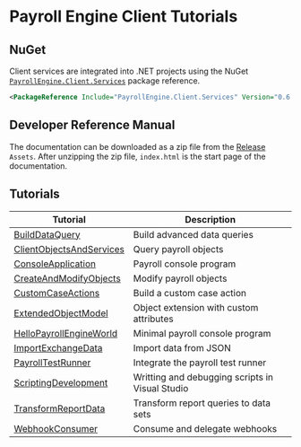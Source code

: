 # Payroll Engine Client Tutorials

## NuGet
Client services are integrated into .NET projects using the NuGet [`PayrollEngine.Client.Services`](https://www.nuget.org/packages/PayrollEngine.Client.Services/) package reference.
```xml
<PackageReference Include="PayrollEngine.Client.Services" Version="0.6.0-beta.4" />
```

## Developer Reference Manual
The documentation can be downloaded as a zip file from the [Release](https://github.com/Payroll-Engine/PayrollEngine/releases) `Assets`. After unzipping the zip file, `index.html` is the start page of the documentation.

## Tutorials
| Tutorial | Description |
|------------- | ------------- |
[BuildDataQuery](BuildDataQuery/)                     | Build advanced data queries |
[ClientObjectsAndServices](ClientObjectsAndServices)  | Query payroll objects |
[ConsoleApplication](ConsoleApplication)              | Payroll console program |
[CreateAndModifyObjects](CreateAndModifyObjects)      | Modify payroll objects |
[CustomCaseActions](CustomCaseActions/)               | Build a custom case action |
[ExtendedObjectModel](ExtendedObjectModel)            | Object extension with custom attributes |
[HelloPayrollEngineWorld](HelloPayrollEngineWorld)    | Minimal payroll console program |
[ImportExchangeData](ImportExchangeData)              | Import data from JSON |
[PayrollTestRunner](PayrollTestRunner)                | Integrate the payroll test runner |
[ScriptingDevelopment](ScriptingDevelopment)          | Writting and debugging scripts in Visual Studio |
[TransformReportData](TransformReportData/)           | Transform report queries to data sets |
[WebhookConsumer](WebhookConsumer/)                   | Consume and delegate webhooks |
